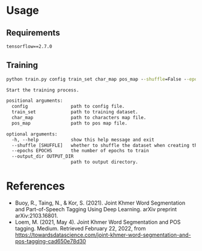 # Usage
## Requirements
```txt
tensorflow==2.7.0
```
## Training
```cmd 
python train.py config train_set char_map pos_map --shuffle=False --epochs=100 --output_dir=output
```

```txt
Start the training process.

positional arguments:
  config                path to config file.
  train_set             path to training dataset.
  char_map              path to characters map file.
  pos_map               path to pos map file.

optional arguments:
  -h, --help            show this help message and exit
  --shuffle [SHUFFLE]   whether to shuffle the dataset when creating the batch
  --epochs EPOCHS       the number of epochs to train
  --output_dir OUTPUT_DIR
                        path to output directory.
```
# References
- Buoy, R., Taing, N., & Kor, S. (2021). Joint Khmer Word Segmentation and Part-of-Speech Tagging Using Deep Learning. arXiv preprint arXiv:2103.16801.
- Loem, M. (2021, May 4). Joint Khmer Word Segmentation and POS tagging. Medium. Retrieved February 22, 2022, from https://towardsdatascience.com/joint-khmer-word-segmentation-and-pos-tagging-cad650e78d30